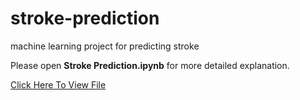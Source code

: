 # stroke-prediction
machine learning project for predicting stroke

Please open **Stroke Prediction.ipynb** for more detailed explanation.

[Click Here To View File](https://github.com/AniruddhaMane940/stroke-prediction/blob/main/Stoke%20Prediction.ipynb)
